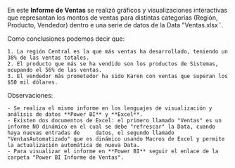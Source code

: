En este **Informe de Ventas** se realizó gráficos y visualizaciones interactivas que represantan los montos de ventas para distintas categorías (Región, Producto, Vendedor) dentro e una serie de datos de la Data "Ventas.xlsx¨.

Como conclusiones podemos decir que:

	1. La región Central es la que más ventas ha desarrollado, teniendo un 38% de las ventas totales.
	2. El producto que más se ha vendido son los productos de Sistemas, ocupando el 56% de las ventas.
	3. El vendedor más prometedor ha sido Karen con ventas que superan los $50 mil dólares. 

Observaciones:

	- Se realiza el mismo informe en los lenguajes de visualización y análisis de datos **Power BI** y **Excel**.
	- Existen dos documentos de Excel: el primero llamado "Ventas" es un informe NO dinámico en el cual se debe "refrescar" la Data, cuando haya nuevas entradas de 	datos, el segundo llamado "VentasAutomatizado" que es dinámico usando Macros de Excel y permite la actualización automática de nueva Data.
	- Para visualizar el informe en **Power BI** seguir el enlace de la carpeta "Power BI Informe de Ventas". 
